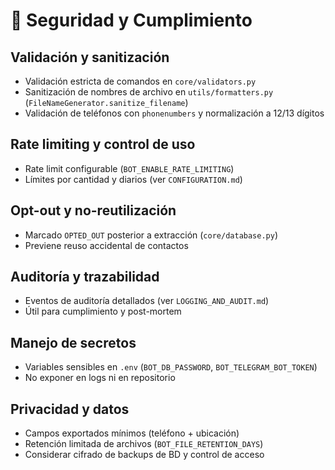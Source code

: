 # 🔐 Seguridad y Cumplimiento

## Validación y sanitización

- Validación estricta de comandos en `core/validators.py`
- Sanitización de nombres de archivo en `utils/formatters.py` (`FileNameGenerator.sanitize_filename`)
- Validación de teléfonos con `phonenumbers` y normalización a 12/13 dígitos

## Rate limiting y control de uso

- Rate limit configurable (`BOT_ENABLE_RATE_LIMITING`)
- Límites por cantidad y diarios (ver `CONFIGURATION.md`)

## Opt-out y no-reutilización

- Marcado `OPTED_OUT` posterior a extracción (`core/database.py`)
- Previene reuso accidental de contactos

## Auditoría y trazabilidad

- Eventos de auditoría detallados (ver `LOGGING_AND_AUDIT.md`)
- Útil para cumplimiento y post-mortem

## Manejo de secretos

- Variables sensibles en `.env` (`BOT_DB_PASSWORD`, `BOT_TELEGRAM_BOT_TOKEN`)
- No exponer en logs ni en repositorio

## Privacidad y datos

- Campos exportados mínimos (teléfono + ubicación)
- Retención limitada de archivos (`BOT_FILE_RETENTION_DAYS`)
- Considerar cifrado de backups de BD y control de acceso
